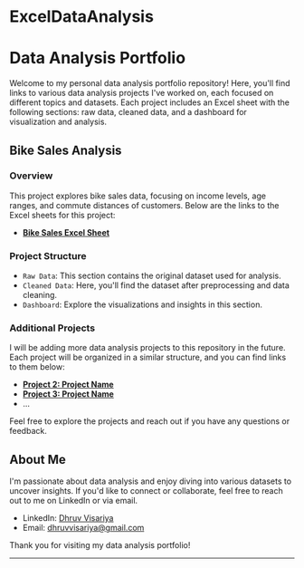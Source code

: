# ExcelDataAnalysis
# Data Analysis Portfolio

Welcome to my personal data analysis portfolio repository! Here, you'll find links to various data analysis projects I've worked on, each focused on different topics and datasets. Each project includes an Excel sheet with the following sections: raw data, cleaned data, and a dashboard for visualization and analysis.

## Bike Sales Analysis

### Overview

This project explores bike sales data, focusing on income levels, age ranges, and commute distances of customers. Below are the links to the Excel sheets for this project:

- **[Bike Sales Excel Sheet](https://1drv.ms/x/s!Asg8gKL9BiSdiwrrgj7wltibF9Jn?e=atF5Tc)**

### Project Structure

- `Raw Data`: This section contains the original dataset used for analysis.
- `Cleaned Data`: Here, you'll find the dataset after preprocessing and data cleaning.
- `Dashboard`: Explore the visualizations and insights in this section.

### Additional Projects

I will be adding more data analysis projects to this repository in the future. Each project will be organized in a similar structure, and you can find links to them below:

- **[Project 2: Project Name](link_to_project_2)**
- **[Project 3: Project Name](link_to_project_3)**
- ...

Feel free to explore the projects and reach out if you have any questions or feedback.

## About Me

I'm passionate about data analysis and enjoy diving into various datasets to uncover insights. If you'd like to connect or collaborate, feel free to reach out to me on LinkedIn or via email.

- LinkedIn: [Dhruv Visariya](www.linkedin.com/in/dhruv-visariya-1148b0273)
- Email: dhruvvisariya@gmail.com

Thank you for visiting my data analysis portfolio!

---



